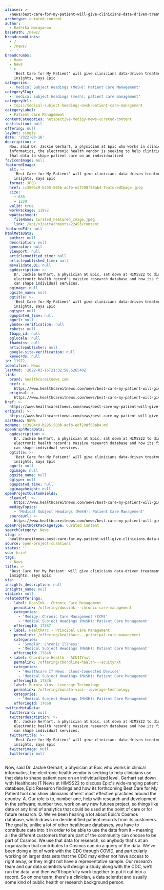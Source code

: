 ```yaml
---
aliases: >-
  /news/best-care-for-my-patient-will-give-clinicians-data-driven-treatment-insights-says-epic
archetype: curated-content
author:
  - Radhika Narayanan
basePath: /news/
breadcrumbLinks:
  - /
  - /news/
  - ''
breadcrumbs:
  - Home
  - News
  - >-
    'Best Care for My Patient' will give clinicians data-driven treatment
    insights, says Epic
categories:
  - 'Medical Subject Headings (MeSH): Patient Care Management'
categorySlug:
  - 'medical subject headings (mesh): patient care management'
categoryUrl:
  - topic/medical-subject-headings-mesh-patient-care-management
categoryLabel:
  - Patient Care Management
contentCategories: netspective-medigy-news-curated-content
institution: null
offering: null
layOut: single
date: '2022-03-16'
description: >-
  Now, said Dr. Jackie Gerhart, a physician at Epic who works in clinical
  informatics, the electronic health vendor is seeking to help clinicians use
  that data to shape patient care on an individualized
favIconImage: null
featuredImage:
  alt: >-
    'Best Care for My Patient' will give clinicians data-driven treatment
    insights, says Epic
  format: JPEG
  href: cc3904c9-b295-503b-acfb-edf208f58ab4-featuredImage.jpeg
  size:
    - 630
    - 1200
  valid: true
  workPackage: 11972
  wpAttachment:
    fileName: Curated_Featured_Image.jpeg
    link: /api/v3/attachments/22493/content
featuredPdf: null
htmlMetaData:
  author: null
  description: null
  generator: null
  viewport: null
  articlemodified_time: null
  articlepublished_time: null
  msvalidate.01: null
  ogdescription: >-
    Dr. Jackie Gerhart, a physician at Epic, sat down at HIMSS22 to discuss the
    electronic health record's massive research database and how its findings
    can shape individual services.
  ogimage: null
  ogsite_name: null
  ogtitle: >-
    'Best Care for My Patient' will give clinicians data-driven treatment
    insights, says Epic
  ogtype: null
  ogupdated_time: null
  ogurl: null
  yandex-verification: null
  robots: null
  fbapp_id: null
  oglocale: null
  fbadmins: null
  articlepublisher: null
  google-site-verification: null
  keywords: null
id: 11972
identifier: News
lastMod: '2022-03-16T21:32:58.626540Z'
link:
  brand: healthcareitnews.com
  href: >-
    https://www.healthcareitnews.com/news/best-care-my-patient-will-give-clinicians-data-driven-treatment-insights-says-epic
  original: >-
    https://www.healthcareitnews.com/news/best-care-my-patient-will-give-clinicians-data-driven-treatment-insights-says-epic
href: >-
  https://www.healthcareitnews.com/news/best-care-my-patient-will-give-clinicians-data-driven-treatment-insights-says-epic
original: >-
  https://www.healthcareitnews.com/news/best-care-my-patient-will-give-clinicians-data-driven-treatment-insights-says-epic
mastHead: NEWS
mdName: cc3904c9-b295-503b-acfb-edf208f58ab4.md
openGraphMetaData:
  ogdescription: >-
    Dr. Jackie Gerhart, a physician at Epic, sat down at HIMSS22 to discuss the
    electronic health record's massive research database and how its findings
    can shape individual services.
  ogtitle: >-
    'Best Care for My Patient' will give clinicians data-driven treatment
    insights, says Epic
  ogurl: null
  ogimage: null
  ogsite_name: null
  ogtype: null
  ogupdated_time: null
  ogimageheight: null
openProjectCustomFields:
  cleanUrl: >-
    https://www.healthcareitnews.com/news/best-care-my-patient-will-give-clinicians-data-driven-treatment-insights-says-epic
  medigyTopics:
    - 'Medical Subject Headings (MeSH): Patient Care Management'
  sourceUrl: >-
    https://www.healthcareitnews.com/news/best-care-my-patient-will-give-clinicians-data-driven-treatment-insights-says-epic
openProjectWorkPackageType: Curated Content
searchCategory: News
slug: >-
  healthcareitnews-best-care-for-my-patient-will-give-clinicians-data-driven-treatment-insights-says-epic
source: open-project-curations
status: ''
sub: brief
tags:
  - News
title: >-
  'Best Care for My Patient' will give clinicians data-driven treatment
  insights, says Epic
via: ' '
insights_description: null
insights_name: null
viaLink: null
relatedOfferings:
  - label: DocsInk - Chronic Care Management
    permalink: /offering/docsink---chronic-care-management
    categories:
      - 'Medigy: Chronic Care Management (CCM)'
      - 'Medical Subject Headings (MeSH): Patient Care Management'
    offeringId: 17887
  - label: HealthArc - Principal Care Management
    permalink: /offering/healtharc---principal-care-management
    categories:
      - 'Symplur: Chronic Illness'
      - 'Medical Subject Headings (MeSH): Patient Care Management'
    offeringId: 17846
  - label: Chordline Health - ACUITYnxt
    permalink: /offering/chordline-health---acuitynxt
    categories:
      - 'Healthcare IT News: Cloud-Connected Devices'
      - 'Medical Subject Headings (MeSH): Patient Care Management'
    offeringId: 17836
  - label: Murata Vios- Leverage Technology
    permalink: /offering/murata-vios--leverage-technology
    categories:
      - 'Medical Subject Headings (MeSH): Patient Care Management'
    offeringId: 17668
twitterMetaData:
  twittercard: null
  twitterdescription: >-
    Dr. Jackie Gerhart, a physician at Epic, sat down at HIMSS22 to discuss the
    electronic health record's massive research database and how its findings
    can shape individual services.
  twittertitle: >-
    'Best Care for My Patient' will give clinicians data-driven treatment
    insights, says Epic
  twitterimage: null
  twitterurl: null
---
```

<p>Now, said Dr. Jackie Gerhart, a physician at Epic who works in clinical informatics, the electronic health vendor is seeking to help clinicians use that data to shape patient care on an individualized level.
Gerhart sat down with Healthcare IT News at HIMSS22 to discuss Epic's wide-ranging patient database, Epic Research findings and how its forthcoming Best Care for My Patient tool can show clinicians others' most effective practices around the country.
A. Our role is to, number one, help with research and development in the software; number two, work on any new futures project, so things like data or any kind of analytics that could be used at the point of care or for future research.
Q. We've been hearing a lot about Epic's Cosmos database, which draws on de-identified patient records from its customers.
The goal is, unlike a lot of other healthcare databases, you have to contribute data into it in order to be able to use the data from it – meaning all the different customers that are part of the community can choose to be part of Cosmos.
We use that data for research, so anybody that's at an organization that contributes to Cosmos can do a query of the data.
We've been doing a lot of work with the CDC through COVID, and particularly working on larger data sets that the CDC may either not have access to right away, or they might not have a representative sample.
Our research team and our data scientists will design a study along with the CDC, we'll run the data, and then we'll hopefully work together to put it out into a record.
So on one team, there's a clinician, a data scientist and usually some kind of public health or research background person.</p>